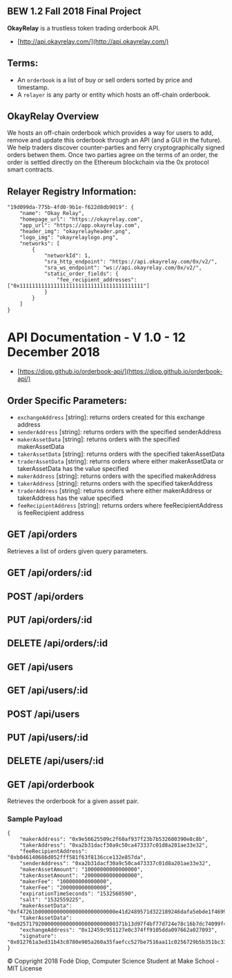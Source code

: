## BEW 1.2 Fall 2018 Final Project
<strong>OkayRelay</strong> is a trustless token trading orderbook API.
* [http://api.okayrelay.com/](http://api.okayrelay.com/)

## Terms:
* An ```orderbook``` is a list of buy or sell orders sorted by price and timestamp.
* A ```relayer``` is any party or entity which hosts an off-chain orderbook.

## OkayRelay Overview
We hosts an off-chain orderbook which provides a way for users to add, remove and update this orderbook through an API (and a GUI in the future). We help traders discover counter-parties and ferry cryptographically signed orders betwen them. Once two parties agree on the terms of an order, the order is settled directly on the Ethereum blockchain via the 0x protocol smart contracts.

## Relayer Registry Information:
```
"19d099da-775b-4fd0-9b1e-f622d8db9019": {
    "name": "Okay Relay",
    "homepage_url": "https://okayrelay.com",
    "app_url": "https://app.okayrelay.com",
    "header_img": "okayrelayheader.png",
    "logo_img": "okayrelaylogo.png",
    "networks": [
        {
            "networkId": 1,
            "sra_http_endpoint": "https://api.okayrelay.com/0x/v2/",
            "sra_ws_endpoint": "ws://api.okayrelay.com/0x/v2/",
            "static_order_fields": {
                "fee_recipient_addresses": ["0x1111111111111111111111111111111111111111"]
            }
        }
    ]
}
```

# API Documentation - V 1.0 - 12 December 2018
* [https://diop.github.io/orderbook-api/](https://diop.github.io/orderbook-api/) 

## Order Specific Parameters:

* ``` exchangeAddress ``` [string]: returns orders created for this exchange address
* ``` senderAddress ``` [string]: returns orders with the specified senderAddress
* ``` makerAssetData ``` [string]: returns orders with the specified makerAssetData
* ``` takerAssetData ``` [string]: returns orders with the specified takerAssetData
* ``` traderAssetData ``` [string]: returns orders where either makerAssetData or takerAssetData has the value specified
* ``` makerAddress ``` [string]: returns orders with the specified makerAddress
* ``` takerAddress ``` [string]: returns orders with the specified takerAddress
* ``` traderAddress ``` [string]: returns orders where either makerAddress or takerAddress has the value specified
* ``` feeRecipientAddress ``` [string]: returns orders where feeRecipientAddress is feeRecipient address

## GET /api/orders
Retrieves a list of orders given query parameters.

## GET /api/orders/:id

## POST /api/orders

## PUT /api/orders/:id

## DELETE /api/orders/:id

## GET /api/users

## GET /api/users/:id

## POST /api/users

## PUT /api/users/:id

## DELETE /api/users/:id

## GET /api/orderbook
Retrieves the orderbook for a given asset pair.

### Sample Payload 
```
{
    "makerAddress": "0x9e56625509c2f60af937f23b7b532600390e8c8b",
    "takerAddress": "0xa2b31dacf30a9c50ca473337c01d8a201ae33e32",
    "feeRecipientAddress": "0xb046140686d052fff581f63f8136cce132e857da",
    "senderAddress": "0xa2b31dacf30a9c50ca473337c01d8a201ae33e32",
    "makerAssetAmount": "10000000000000000",
    "takerAssetAmount": "20000000000000000",
    "makerFee": "100000000000000",
    "takerFee": "200000000000000",
    "expirationTimeSeconds": "1532560590",
    "salt": "1532559225",
    "makerAssetData": "0xf47261b0000000000000000000000000e41d2489571d322189246dafa5ebde1f4699f498",
    "takerAssetData": "0x02571792000000000000000000000000371b13d97f4bf77d724e78c16b7dc74099f40e840000000000000000000000000000000000000000000000000000000000000063",
    "exchangeAddress": "0x12459c951127e0c374ff9105dda097662a027093",
    "signature": "0x012761a3ed31b43c8780e905a260a35faefcc527be7516aa11c0256729b5b351bc33"
}
```

© Copyright 2018 Fodé Diop, Computer Science Student at Make School - MIT License
